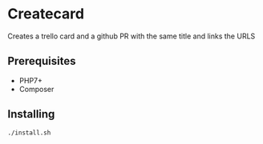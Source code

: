 # Createcard
Creates a trello card and a github PR with the same title and links the URLS

## Prerequisites
- PHP7+
- Composer

## Installing
```
./install.sh
```
